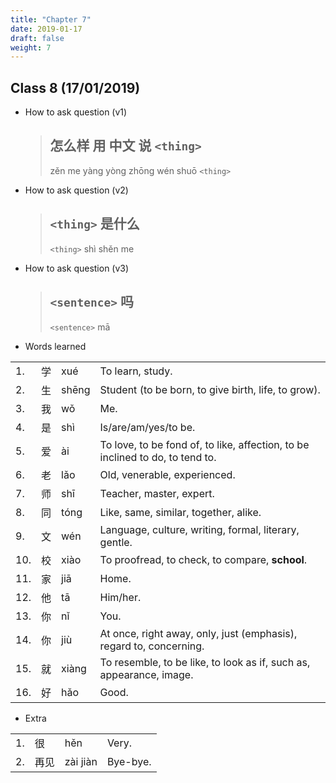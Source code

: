 ```yaml
---
title: "Chapter 7"
date: 2019-01-17
draft: false
weight: 7
---
```


## Class 8 (17/01/2019)

- How to ask question (v1)

    > ## 怎么样 用 中文 说 `<thing>`
    > zěn me yàng yòng zhōng wén shuō `<thing>`

- How to ask question (v2)

    > ## `<thing>` 是什么 
    > `<thing>` shì shěn me 

- How to ask question (v3)

    > ## `<sentence>` 吗 
    > `<sentence>` mā

- Words learned

|     |      |            |                |
|-----|------|------------|----------------|
| 1.  | 学   | xué   | To learn, study. |
| 2.  | 生   | shēng | Student (to be born, to give birth, life, to grow). |
| 3.  | 我   | wǒ    | Me. |
| 4.  | 是   | shì   | Is/are/am/yes/to be. |
| 5.  | 爱   | ài    | To love, to be fond of, to like, affection, to be inclined to do, to tend to. |
| 6.  | 老   | lǎo   | Old, venerable, experienced. |
| 7.  | 师   | shī   | Teacher, master, expert. |
| 8.  | 同   | tóng  | Like, same, similar, together, alike. |
| 9.  | 文   | wén   | Language, culture, writing, formal, literary, gentle. |
| 10. | 校   | xiào  | To proofread, to check, to compare, **school**. |
| 11. | 家   | jiā   | Home. |
| 12. | 他   | tā    | Him/her. |
| 13. | 你   | nǐ    | You. |
| 14. | 你   | jiù   | At once, right away, only, just (emphasis), regard to, concerning. |
| 15. | 就   | xiàng | To resemble, to be like, to look as if, such as, appearance, image. |
| 16. | 好   | hǎo   | Good. |

- Extra

|     |      |            |                |
|-----|------|------------|----------------|
| 1.  | 很   | hěn   | Very. |
| 2.  | 再见   | zài jiàn | Bye-bye. |


